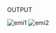 OUTPUT

![emi1](https://github.com/amish0007/EMI-Calculator/assets/161626399/4a8d1f7c-f34e-48d6-a22d-78c36a6f3147)
![emi2](https://github.com/amish0007/EMI-Calculator/assets/161626399/d3b1da16-5c07-4d36-9766-391542bf1b32)
